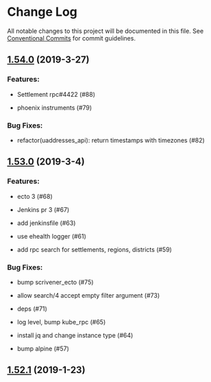 # Change Log

All notable changes to this project will be documented in this file.
See [Conventional Commits](Https://conventionalcommits.org) for commit guidelines.

<!-- changelog -->

## [1.54.0](https://github.com/edenlabllc/uaddresses.api/compare/1.53.0...1.54.0) (2019-3-27)




### Features:

* Settlement rpc#4422 (#88)

* phoenix instruments (#79)

### Bug Fixes:

* refactor(uaddresses_api): return timestamps with timezones (#82)

## [1.53.0](https://github.com/edenlabllc/uaddresses.api/compare/1.52.1...1.53.0) (2019-3-4)




### Features:

* ecto 3 (#68)

* Jenkins pr 3 (#67)

* add jenkinsfile (#63)

* use ehealth logger (#61)

* add rpc search for settlements, regions, districts (#59)

### Bug Fixes:

* bump scrivener_ecto (#75)

* allow search/4 accept empty filter argument (#73)

* deps (#71)

* log level, bump kube_rpc (#65)

* install jq and change instance type (#64)

* bump alpine (#57)

## [1.52.1](https://github.com/edenlabllc/uaddresses.api/compare/1.52.1...1.52.1) (2019-1-23)



